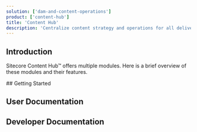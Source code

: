 ```yaml
---
solution: ['dam-and-content-operations']
product: ['content-hub']
title: 'Content Hub'
description: 'Centralize content strategy and operations for all delivery channels'
---
```


## Introduction

Sitecore Content Hub&trade; offers multiple modules. Here is a brief overview of these modules and their features.

<Row columns={2}>

<Article title="Sitecore Experience Edge&trade; for Content Hub" description="Manage and publish your content for multiple functions and audiences using numerous devices." />
<Article title="Sitecore DAM&trade;" description="Centralize and categorize photos, layouts, artwork, video, 3D, source files, and more." />
<Article title="Sitecore PCM&trade;" description="Manage access, real-time update and publication of your product-related content across channels." />
<Article title="Sitecore CMP&trade;" description="Plan, manage and collaborate effectively on your content strategies." />
<Article title="Sitecore MRM&trade;" description="Plan and schedule complex, multi-layered marketing activities." />                        
<Article title="Sitecore Web-to-Print&trade;" description="Create and control central customizable templates." />
</Row>
## Getting Started

<Row columns={2}>
<Link title="Getting Started" link="https://doc.sitecore.com/ch/en/users/content-hub/get-started.html" />
<Link title="Sitecore Essentials (FREE eLearning)" link="https://learning.sitecore.com/pathway/sitecore-essentials" />
</Row>

## User Documentation

<Row columns={3}>
<Link title="Digital Asset Management (DAM)" link="https://doc.sitecore.com/ch/en/users/content-hub/manage-digital-assets.html" />
<Link title="Product Content Management (PCM)" link="https://doc.sitecore.com/ch/en/users/content-hub/pcm.html" />
<Link title="Content Marketing Platform (CMP)" link="https://doc.sitecore.com/ch/en/users/content-hub/manage-content.html" />
<Link title="Marketing Resource Management (MRM)" link="https://doc.sitecore.com/ch/en/users/content-hub/manage-projects-and-jobs.html" />
<Link title="Content Publisher (a.k.a Web-to-print)" link="https://doc.sitecore.com/ch/en/users/content-hub/sitecore-content-publisher.html" />
</Row>

## Developer Documentation

<Row columns={2}>
<Link title="Develper Documentation" link="https://doc.sitecore.com/ch/en/developers/cloud-dev/index-en.html" />
<Link title="Cloud development" link="https://doc.sitecore.com/ch/en/developers/cloud-dev/index.html" />
<Link title="API Reference / SDKs" link="https://doc.sitecore.com/ch/en/developers/api-reference/index.html" />
</Row>